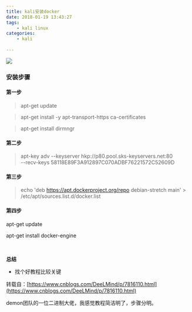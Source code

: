 ```yaml
---
title: kali安装docker
date: 2018-01-19 13:43:27
tags:  
	- kali linux
categories:
	- kali
	
---
```


![](https://ws1.sinaimg.cn/large/006Y6f53gy1fnm5kza761j30a905l0ta.jpg)

<!--more-->

### 安装步骤

#### 第一步

>apt-get update

>apt-get install -y apt-transport-https ca-certificates

>apt-get install dirmngr


#### 第二步

>apt-key adv --keyserver hkp://p80.pool.sks-keyservers.net:80 \
--recv-keys 58118E89F3A912897C070ADBF76221572C52609D

#### 第三步

>echo 'deb https://apt.dockerproject.org/repo debian-stretch main' > \
/etc/apt/sources.list.d/docker.list


#### 第四步

apt-get update
 
 
apt-get install docker-engine
 


</br>

**总结**

- 找个好教程比较关键

转载自：[https://www.cnblogs.com/DeeLMind/p/7816110.html](https://www.cnblogs.com/DeeLMind/p/7816110.html)

 demon团队的一位二进制大佬，我感觉教程简洁明了，步骤分明。